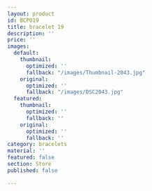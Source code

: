 ```yaml
---
layout: product
id: BCP019
title: bracelet 19
description: ''
price: ''
images:
  default:
    thumbnail:
      optimized: ''
      fallback: "/images/Thumbnail-2043.jpg"
    original:
      optimized: ''
      fallback: "/images/DSC2043.jpg"
  featured:
    thumbnail:
      optimized: ''
      fallback: ''
    original:
      optimized: ''
      fallback: ''
category: bracelets
material: ''
featured: false
section: Store
published: false

---
```

